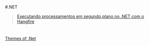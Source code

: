 #.NET

> [Executando processamentos em segundo plano no .NET com o Hangfire](./hangfire)

#

[Themes of .Net](https://themesof.net/)
